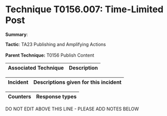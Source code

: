 # Technique T0156.007: Time-Limited Post

**Summary**: 

**Tactic**: TA23 Publishing and Amplifying Actions <br><br>**Parent Technique:** T0156 Publish Content


| Associated Technique | Description |
| --------- | ------------------------- |



| Incident | Descriptions given for this incident |
| -------- | -------------------- |



| Counters | Response types |
| -------- | -------------- |


DO NOT EDIT ABOVE THIS LINE - PLEASE ADD NOTES BELOW
